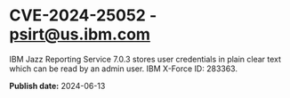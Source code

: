 # CVE-2024-25052 - psirt@us.ibm.com

IBM Jazz Reporting Service 7.0.3 stores user credentials in plain clear text which can be read by an admin user. IBM X-Force ID:  283363.

**Publish date:** 2024-06-13
